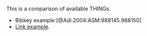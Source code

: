 This is a comparison of available THINGs.
- Bibkey example [@Adi:2004:ASM:988145.988150]
- [Link example](http://example.com).